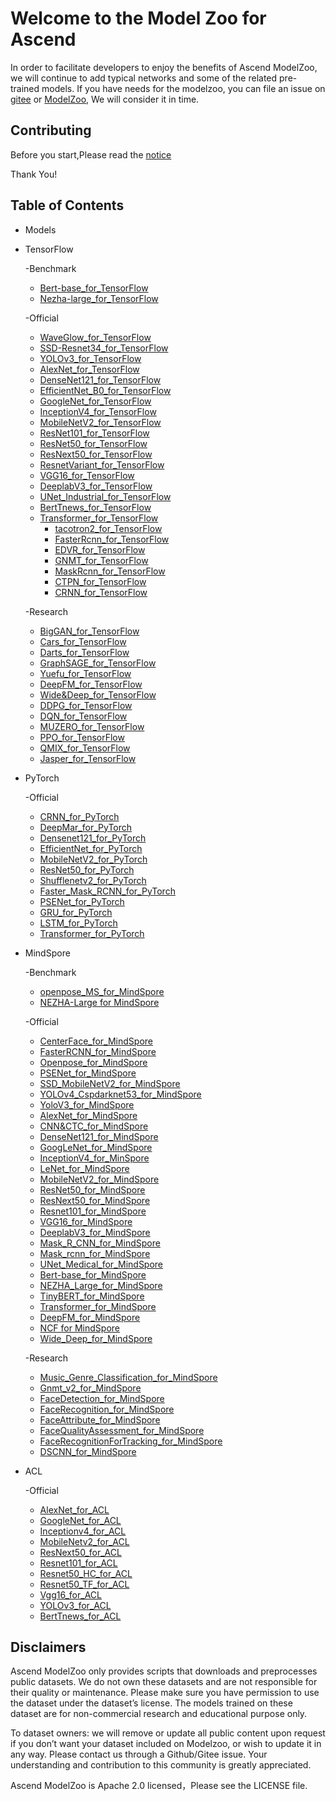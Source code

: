 # Welcome to the Model Zoo for Ascend

In order to facilitate developers to enjoy the benefits of Ascend ModelZoo, we will continue to add typical networks and some of the related pre-trained models. If you have needs for the modelzoo, you can file an issue on [gitee](https://gitee.com/ascend/modelzoo/issues) or [ModelZoo](https://bbs.huaweicloud.com/forum/forum-726-1.html), We will consider it in time.

## Contributing

Before you start,Please read the [notice](https://gitee.com/ascend/modelzoo/blob/master/contrib/CONTRIBUTING.md)

Thank You!

## Table of Contents
- Models
- TensorFlow	
	
	 -Benchmark
	
	- [Bert-base_for_TensorFlow](https://gitee.com/ascend/modelzoo/tree/master/built-in/TensorFlow/Benchmark/nlp/Bert-base_for_TensorFlow)
	- [Nezha-large_for_TensorFlow](https://gitee.com/ascend/modelzoo/tree/master/built-in/TensorFlow/Benchmark/nlp/Nezha-large_for_TensorFlow)
	
	 -Official
		
	- [WaveGlow_for_TensorFlow](https://gitee.com/ascend/modelzoo/tree/master/built-in/TensorFlow/Official/audio/WaveGlow_for_TensorFlow)
	- [SSD-Resnet34_for_TensorFlow](https://gitee.com/ascend/modelzoo/tree/master/built-in/TensorFlow/Official/cv/detection/SSD-Resnet34_for_TensorFlow)
	- [YOLOv3_for_TensorFlow](https://gitee.com/ascend/modelzoo/tree/master/built-in/TensorFlow/Official/cv/detection/YoloV3_for_TensorFlow)
	- [AlexNet_for_TensorFlow](https://gitee.com/ascend/modelzoo/tree/master/built-in/TensorFlow/Official/cv/image_classification/AlexNet_for_TensorFlow)
	- [DenseNet121_for_TensorFlow](https://gitee.com/ascend/modelzoo/tree/master/built-in/TensorFlow/Official/cv/image_classification/DenseNet121_for_TensorFlow)
	- [EfficientNet_B0_for_TensorFlow](https://gitee.com/ascend/modelzoo/tree/master/built-in/TensorFlow/Official/cv/image_classification/EfficientNet_B0_for_TensorFlow)
	- [GoogleNet_for_TensorFlow](https://gitee.com/ascend/modelzoo/tree/master/built-in/TensorFlow/Official/cv/image_classification/GoogleNet_for_TensorFlow)
	- [InceptionV4_for_TensorFlow](https://gitee.com/ascend/modelzoo/tree/master/built-in/TensorFlow/Official/cv/image_classification/InceptionV4_for_TensorFlow)
	- [MobileNetV2_for_TensorFlow](https://gitee.com/ascend/modelzoo/tree/master/built-in/TensorFlow/Official/cv/image_classification/MobileNetV2_for_TensorFlow)
	- [ResNet101_for_TensorFlow](https://gitee.com/ascend/modelzoo/tree/master/built-in/TensorFlow/Official/cv/image_classification/ResNet101_for_TensorFlow)
	- [ResNet50_for_TensorFlow](https://gitee.com/ascend/modelzoo/tree/master/built-in/TensorFlow/Official/cv/image_classification/ResNet50_for_TensorFlow)
	- [ResNext50_for_TensorFlow](https://gitee.com/ascend/modelzoo/tree/master/built-in/TensorFlow/Official/cv/image_classification/ResNext50_for_TensorFlow)
	- [ResnetVariant_for_TensorFlow](https://gitee.com/ascend/modelzoo/tree/master/built-in/TensorFlow/Official/cv/image_classification/ResnetVariant_for_TensorFlow)
	- [VGG16_for_TensorFlow](https://gitee.com/ascend/modelzoo/tree/master/built-in/TensorFlow/Official/cv/image_classification/VGG16_for_TensorFlow)
	- [DeeplabV3_for_TensorFlow](https://gitee.com/ascend/modelzoo/tree/master/built-in/TensorFlow/Official/cv/image_segmentation/DeeplabV3_for_TensorFlow)
	- [UNet_Industrial_for_TensorFlow](https://gitee.com/ascend/modelzoo/tree/master/built-in/TensorFlow/Official/cv/image_segmentation/UNet_Industrial_for_TensorFlow)
	- [BertTnews_for_TensorFlow](https://gitee.com/ascend/modelzoo/tree/master/built-in/TensorFlow/Official/nlp/BertTnews_for_TensorFlow)
	- [Transformer_for_TensorFlow](https://gitee.com/ascend/modelzoo/tree/master/built-in/TensorFlow/Official/nlp/Transformer_for_TensorFlow)
        - [tacotron2_for_TensorFlow](https://gitee.com/ascend/modelzoo/tree/master/built-in/TensorFlow/Official/audio/tacotron2_for_TensorFlow)
        - [FasterRcnn_for_TensorFlow](https://gitee.com/ascend/modelzoo/tree/master/built-in/TensorFlow/Official/cv/detection/FasterRcnn_for_TensorFlow)
       - [EDVR_for_TensorFlow](https://gitee.com/ascend/modelzoo/tree/master/built-in/TensorFlow/Official/cv/Video_enhancement/EDVR_for_TensorFlow)
       - [GNMT_for_TensorFlow](https://gitee.com/ascend/modelzoo/tree/master/built-in/TensorFlow/Official/nlp/GNMT_for_TensorFlow)
       - [MaskRcnn_for_TensorFlow](https://gitee.com/ascend/modelzoo/tree/master/built-in/TensorFlow/Official/cv/detection/MaskRcnn_for_TensorFlow)
       - [CTPN_for_TensorFlow](https://gitee.com/ascend/modelzoo/tree/master/built-in/TensorFlow/Official/cv/detection/CTPN_for_TensorFlow)
       - [CRNN_for_TensorFlow](https://gitee.com/ascend/modelzoo/tree/master/built-in/TensorFlow/Official/cv/detection/CRNN_for_TensorFlow)
            
        
	
	 -Research 
		
	- [BigGAN_for_TensorFlow](https://gitee.com/ascend/modelzoo/tree/master/built-in/TensorFlow/Research/cv/image__synthesis/BigGAN_for_TensorFlow)
	- [Cars_for_TensorFlow](https://gitee.com/ascend/modelzoo/tree/master/built-in/TensorFlow/Research/cv/image_classification/Cars_for_TensorFlow)
	- [Darts_for_TensorFlow](https://gitee.com/ascend/modelzoo/tree/master/built-in/TensorFlow/Research/cv/image_classification/Darts_for_TensorFlow)
	- [GraphSAGE_for_TensorFlow](https://gitee.com/ascend/modelzoo/tree/master/built-in/TensorFlow/Research/gnn/GraphSAGE_for_TensorFlow)
	- [Yuefu_for_TensorFlow](https://gitee.com/ascend/modelzoo/tree/master/built-in/TensorFlow/Research/nlp/Yuefu_for_TensorFlow)
	- [DeepFM_for_TensorFlow](https://gitee.com/ascend/modelzoo/tree/master/built-in/TensorFlow/Research/recommendation/DeepFM_for_TensorFlow)
	- [Wide&Deep_for_TensorFlow](https://gitee.com/ascend/modelzoo/tree/master/built-in/TensorFlow/Research/recommendation/Wide&Deep_for_TensorFlow)
	- [DDPG_for_TensorFlow](https://gitee.com/ascend/modelzoo/tree/master/built-in/TensorFlow/Research/reinforcement-learning/DDPG_for_TensorFlow)
	- [DQN_for_TensorFlow](https://gitee.com/ascend/modelzoo/tree/master/built-in/TensorFlow/Research/reinforcement-learning/DQN_for_TensorFlow)
	- [MUZERO_for_TensorFlow](https://gitee.com/ascend/modelzoo/tree/master/built-in/TensorFlow/Research/reinforcement-learning/MUZERO_for_TensorFlow)
	- [PPO_for_TensorFlow](https://gitee.com/ascend/modelzoo/tree/master/built-in/TensorFlow/Research/reinforcement-learning/PPO_for_TensorFlow)
	- [QMIX_for_TensorFlow](https://gitee.com/ascend/modelzoo/tree/master/built-in/TensorFlow/Research/reinforcement-learning/QMIX_for_TensorFlow)
	- [Jasper_for_TensorFlow](https://gitee.com/ascend/modelzoo/tree/master/built-in/TensorFlow/Research/audio/Jasper_for_TensorFlow)
	 
- PyTorch

     -Official
	
	- [CRNN_for_PyTorch](https://gitee.com/ascend/modelzoo/tree/master/built-in/PyTorch/Official/cv/image_classification/CRNN_for_PyTorch)
	- [DeepMar_for_PyTorch](https://gitee.com/ascend/modelzoo/tree/master/built-in/PyTorch/Official/cv/image_classification/DeepMar_for_PyTorch)
	- [Densenet121_for_PyTorch](https://gitee.com/ascend/modelzoo/tree/master/built-in/PyTorch/Official/cv/image_classification/Densenet121_for_PyTorch)
	- [EfficientNet_for_PyTorch](https://gitee.com/ascend/modelzoo/tree/master/built-in/PyTorch/Official/cv/image_classification/EfficientNet_for_PyTorch)
	- [MobileNetV2_for_PyTorch](https://gitee.com/ascend/modelzoo/tree/master/built-in/PyTorch/Official/cv/image_classification/MobileNetV2_for_PyTorch)
	- [ResNet50_for_PyTorch](https://gitee.com/ascend/modelzoo/tree/master/built-in/PyTorch/Official/cv/image_classification/ResNet50_for_PyTorch)
	- [Shufflenetv2_for_PyTorch](https://gitee.com/ascend/modelzoo/tree/master/built-in/PyTorch/Official/cv/image_classification/Shufflenetv2_for_PyTorch)
	- [Faster_Mask_RCNN_for_PyTorch](https://gitee.com/ascend/modelzoo/tree/master/built-in/PyTorch/Official/cv/image_object_detection/Faster_Mask_RCNN_for_PyTorch)
	- [PSENet_for_PyTorch](https://gitee.com/ascend/modelzoo/tree/master/built-in/PyTorch/Official/cv/scene_text_detection/PSENet_for_PyTorch)
	- [GRU_for_PyTorch](https://gitee.com/ascend/modelzoo/tree/master/built-in/PyTorch/Official/nlp/GRU_for_PyTorch)
	- [LSTM_for_PyTorch](https://gitee.com/ascend/modelzoo/tree/master/built-in/PyTorch/Official/nlp/LSTM_for_PyTorch)
	- [Transformer_for_PyTorch](https://gitee.com/ascend/modelzoo/tree/master/built-in/PyTorch/Official/nlp/Transformer_for_PyTorch)
 
- MindSpore
	
	 -Benchmark

	- [openpose_MS_for_MindSpore](https://gitee.com/ascend/modelzoo/tree/master/built-in/MindSpore/Benchmark/cv/detection/openpose_MS_for_MindSpore)
	- [NEZHA-Large for MindSpore](https://gitee.com/ascend/modelzoo/tree/master/built-in/MindSpore/Benchmark/nlp/NEZHA-Large%20for%20MindSpore)
	
	 -Official
		
	- [CenterFace_for_MindSpore](https://gitee.com/ascend/modelzoo/tree/master/built-in/MindSpore/Official/cv/detection/CenterFace_for_MindSpore)
	- [FasterRCNN_for_MindSpore](https://gitee.com/ascend/modelzoo/tree/master/built-in/MindSpore/Official/cv/detection/FasterRCNN_for_MindSpore)
	- [Openpose_for_MindSpore](https://gitee.com/ascend/modelzoo/tree/master/built-in/MindSpore/Official/cv/detection/Openpose_for_MindSpore)
	- [PSENet_for_MindSpore](https://gitee.com/ascend/modelzoo/tree/master/built-in/MindSpore/Official/cv/detection/PSENet_for_MindSpore)
	- [SSD_MobileNetV2_for_MindSpore](https://gitee.com/ascend/modelzoo/tree/master/built-in/MindSpore/Official/cv/detection/SSD_MobileNetV2_for_MindSpore)
	- [YOLOv4_Cspdarknet53_for_MindSpore](https://gitee.com/ascend/modelzoo/tree/master/built-in/MindSpore/Official/cv/detection/YOLOv4_Cspdarknet53_for_MindSpore)
	- [YoloV3_for_MindSpore](https://gitee.com/ascend/modelzoo/tree/master/built-in/MindSpore/Official/cv/detection/YoloV3_for_MindSpore)
	- [AlexNet_for_MindSpore](https://gitee.com/ascend/modelzoo/tree/master/built-in/MindSpore/Official/cv/image_classification/AlexNet_for_MindSpore)
	- [CNN&CTC_for_MindSpore](https://gitee.com/ascend/modelzoo/tree/master/built-in/MindSpore/Official/cv/image_classification/CNN&CTC_for_MindSpore)
	- [DenseNet121_for_MindSpore](https://gitee.com/ascend/modelzoo/tree/master/built-in/MindSpore/Official/cv/image_classification/DenseNet121_for_MindSpore)
	- [GoogLeNet_for_MindSpore](https://gitee.com/ascend/modelzoo/tree/master/built-in/MindSpore/Official/cv/image_classification/GoogLeNet_for_MindSpore)
	- [InceptionV4_for_MinSpore](https://gitee.com/ascend/modelzoo/tree/master/built-in/MindSpore/Official/cv/image_classification/InceptionV4_for_MinSpore)
	- [LeNet_for_MindSpore](https://gitee.com/ascend/modelzoo/tree/master/built-in/MindSpore/Official/cv/image_classification/LeNet_for_MindSpore)
	- [MobileNetV2_for_MindSpore](https://gitee.com/ascend/modelzoo/tree/master/built-in/MindSpore/Official/cv/image_classification/MobileNetV2_for_MindSpore)
	- [ResNet50_for_MindSpore](https://gitee.com/ascend/modelzoo/tree/master/built-in/MindSpore/Official/cv/image_classification/ResNet50_for_MindSpore)
	- [ResNext50_for_MindSpore](https://gitee.com/ascend/modelzoo/tree/master/built-in/MindSpore/Official/cv/image_classification/ResNext50_for_MindSpore)
	- [Resnet101_for_MindSpore](https://gitee.com/ascend/modelzoo/tree/master/built-in/MindSpore/Official/cv/image_classification/Resnet101_for_MindSpore)
	- [VGG16_for_MindSpore](https://gitee.com/ascend/modelzoo/tree/master/built-in/MindSpore/Official/cv/image_classification/VGG16_for_MindSpore)
	- [DeeplabV3_for_MindSpore](https://gitee.com/ascend/modelzoo/tree/master/built-in/MindSpore/Official/cv/image_segmentation/DeeplabV3_for_MindSpore)
	- [Mask_R_CNN_for_MindSpore](https://gitee.com/ascend/modelzoo/tree/master/built-in/MindSpore/Official/cv/image_segmentation/Mask_R_CNN_for_MindSpore)
	- [Mask_rcnn_for_MindSpore](https://gitee.com/ascend/modelzoo/tree/master/built-in/MindSpore/Official/cv/image_segmentation/Mask_rcnn_for_MindSpore)
	- [UNet_Medical_for_MindSpore](https://gitee.com/ascend/modelzoo/tree/master/built-in/MindSpore/Official/cv/image_segmentation/UNet_Medical_for_MindSpore)
	- [Bert-base_for_MindSpore](https://gitee.com/ascend/modelzoo/tree/master/built-in/MindSpore/Official/nlp/Bert-base_for_MindSpore)
	- [NEZHA_Large_for_MindSpore](https://gitee.com/ascend/modelzoo/tree/master/built-in/MindSpore/Official/nlp/NEZHA_Large_for_MindSpore)
	- [TinyBERT_for_MindSpore](https://gitee.com/ascend/modelzoo/tree/master/built-in/MindSpore/Official/nlp/TinyBERT_for_MindSpore)
	- [Transformer_for_MindSpore](https://gitee.com/ascend/modelzoo/tree/master/built-in/MindSpore/Official/nlp/Transformer_for_MindSpore)
	- [DeepFM_for_MindSpore](https://gitee.com/ascend/modelzoo/tree/master/built-in/MindSpore/Official/recommendation/DeepFM_for_MindSpore)
	- [NCF for MindSpore](https://gitee.com/ascend/modelzoo/tree/master/built-in/MindSpore/Official/recommendation/NCF_for_MindSpore)
	- [Wide_Deep_for_MindSpore](https://gitee.com/ascend/modelzoo/tree/master/built-in/MindSpore/Official/recommendation/Wide_Deep_for_MindSpore)
	
	 -Research 

	- [Music_Genre_Classification_for_MindSpore](https://gitee.com/ascend/modelzoo/tree/master/built-in/MindSpore/Research/audio/Music_Genre_Classification_for_MindSpore)
    - [Gnmt_v2_for_MindSpore](https://gitee.com/ascend/modelzoo/tree/master/built-in/MindSpore/Research/nlp/Gnmt_v2_for_MindSpore)
	- [FaceDetection_for_MindSpore](https://gitee.com/ascend/modelzoo/tree/master/built-in/MindSpore/Research/cv/image_classification/FaceDetection_for_MindSpore)
	- [FaceRecognition_for_MindSpore](https://gitee.com/ascend/modelzoo/tree/master/built-in/MindSpore/Research/cv/detection/FaceRecognition_for_MindSpore)
	- [FaceAttribute_for_MindSpore](https://gitee.com/ascend/modelzoo/tree/master/built-in/MindSpore/Research/cv/image_classification/FaceAttribute_for_MindSpore)
	- [FaceQualityAssessment_for_MindSpore](https://gitee.com/ascend/modelzoo/tree/master/built-in/MindSpore/Research/cv/image_classification/FaceQualityAssessment_for_MindSpore)
	- [FaceRecognitionForTracking_for_MindSpore](https://gitee.com/ascend/modelzoo/tree/master/built-in/MindSpore/Research/cv/detection/FaceRecognition_for_MindSpore)
	- [DSCNN_for_MindSpore](https://gitee.com/ascend/modelzoo/tree/master/built-in/MindSpore/Research/nlp/DSCNN_for_MindSpore)
	
- ACL	

    -Official

	- [AlexNet_for_ACL](https://gitee.com/ascend/modelzoo/tree/master/built-in/ACL/Official/cv/AlexNet_for_ACL)
	- [GoogleNet_for_ACL](https://gitee.com/ascend/modelzoo/tree/master/built-in/ACL/Official/cv/GoogleNet_for_ACL)
	- [Inceptionv4_for_ACL](https://gitee.com/ascend/modelzoo/tree/master/built-in/ACL/Official/cv/Inceptionv4_for_ACL)
	- [MobileNetv2_for_ACL](https://gitee.com/ascend/modelzoo/tree/master/built-in/ACL/Official/cv/MobileNetv2_for_ACL)
	- [ResNext50_for_ACL](https://gitee.com/ascend/modelzoo/tree/master/built-in/ACL/Official/cv/Resnet101_for_ACL)
	- [Resnet101_for_ACL](https://gitee.com/ascend/modelzoo/tree/master/built-in/ACL/Official/cv/Resnet101_for_ACL)
	- [Resnet50_HC_for_ACL](https://gitee.com/ascend/modelzoo/tree/master/built-in/ACL/Official/cv/Resnet50_HC_for_ACL)
	- [Resnet50_TF_for_ACL](https://gitee.com/ascend/modelzoo/tree/master/built-in/ACL/Official/cv/Resnet50_TF_for_ACL)
	- [Vgg16_for_ACL](https://gitee.com/ascend/modelzoo/tree/master/built-in/ACL/Official/cv/Vgg16_for_ACL)
	- [YOLOv3_for_ACL](https://gitee.com/ascend/modelzoo/tree/master/built-in/ACL/Official/cv/YOLOv3_for_ACL)
	- [BertTnews_for_ACL](https://gitee.com/ascend/modelzoo/tree/master/built-in/ACL/Official/nlp/BertTnews_for_ACL)

  
		

					
  
		
## Disclaimers

Ascend ModelZoo only provides scripts that downloads and preprocesses public datasets. We do not own these datasets and are not responsible for their quality or maintenance. Please make sure you have permission to use the dataset under the dataset’s license. The models trained on these dataset are for non-commercial research and educational purpose only.

To dataset owners: we will remove or update all public content upon request if you don’t want your dataset included on Modelzoo, or wish to update it in any way. Please contact us through a Github/Gitee issue. Your understanding and contribution to this community is greatly appreciated.

Ascend ModelZoo is Apache 2.0 licensed，Please see the LICENSE file.


	
		
		
		

		

		
		
		
		
		

















 
 	
		
		
		